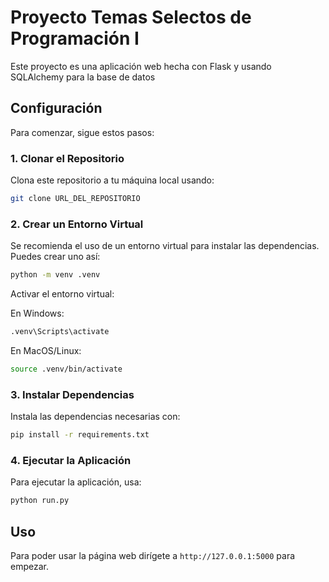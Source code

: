 # Proyecto Temas Selectos de Programación I
Este proyecto es una aplicación web hecha con Flask y usando SQLAlchemy para la base de datos
## Configuración

Para comenzar, sigue estos pasos:

### 1. Clonar el Repositorio

Clona este repositorio a tu máquina local usando:

```bash
git clone URL_DEL_REPOSITORIO
```

### 2. Crear un Entorno Virtual

Se recomienda el uso de un entorno virtual para instalar las dependencias. Puedes crear uno así:

```bash
python -m venv .venv
```

Activar el entorno virtual:

En Windows:
```bash
.venv\Scripts\activate
```

En MacOS/Linux:
```bash
source .venv/bin/activate
```

### 3. Instalar Dependencias

Instala las dependencias necesarias con:

```bash
pip install -r requirements.txt
```

### 4. Ejecutar la Aplicación

Para ejecutar la aplicación, usa:

```bash
python run.py
```


## Uso

Para poder usar la página web dirígete a `http://127.0.0.1:5000` para empezar.
